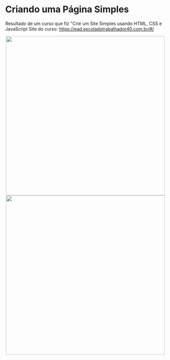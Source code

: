 # Criando uma Página Simples

Resultado de um curso que fiz "Crie um Site Simples usando HTML, CSS e JavaScript
Site do curso: https://ead.escoladotrabalhador40.com.br/#/ 




<div align=center>
  <img src="https://user-images.githubusercontent.com/101367516/191125443-c0d09fa2-7959-4fe5-a0fa-c0877a1c0f1f.jpg" width=500 />
</div>

<div align=center>
  <img src="https://user-images.githubusercontent.com/101367516/191125445-50721339-0b73-46ca-a368-a115c93ae3b8.jpg" width=500 />
</div>
